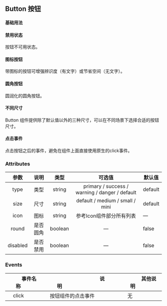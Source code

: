 ## Button 按钮
#### 基础用法

<base-code>

<template slot="display">

<button-exam1></button-exam1>

</template>

<template>

```vue
<m-button>默认按钮</m-button>
<m-button type="warning">warning按钮</m-button>
<m-button type="danger">danger按钮</m-button>
<m-button type="primary">primary按钮</m-button>
<m-button type="success">success按钮</m-button>
```

</template>

</base-code>




#### 禁用状态

按钮不可用状态。

<base-code>

<template slot="display">

<button-exam2></button-exam2>

</template>

<template>

```vue
<m-button disabled>默认按钮</m-button>
<m-button disabled type="warning">warning按钮</m-button>
<m-button disabled type="danger">danger按钮</m-button>
<m-button disabled type="primary">primary按钮</m-button>
<m-button disabled type="success">success按钮</m-button>
```

</template>

</base-code>




#### 图标按钮

 带图标的按钮可增强辨识度（有文字）或节省空间（无文字）。 
 
 <base-code>
 
 <template slot="display">
 
 <button-exam3></button-exam3>
 
 </template>
 
 <template>
 
 ```vue
 <m-button icon="loading">默认</m-button>
 <m-button type="primary" icon="info"></m-button>
 <m-button type="warning" icon="star">警告</m-button>
 <m-button type="danger" icon="bell">危险</m-button>
 <m-button type="success" icon="success">成功</m-button>
 ```
 
 </template>
 
 </base-code>







#### 圆角按钮

圆润化的圆角按钮。

<base-code>

<template slot="display">

<button-exam4></button-exam4>

</template>

<template>

```vue
<m-button round>默认圆角</m-button>
<m-button type="warning" round>警告圆角</m-button>
<m-button type="danger" round>危险圆角</m-button>
<m-button type="primary" round>默认圆角</m-button>
<m-button type="success" round>成功圆角</m-button>
```

</template>

</base-code>







#### 不同尺寸

 Button 组件提供除了默认值以外的三种尺寸，可以在不同场景下选择合适的按钮尺寸。
  
<base-code>
  <template slot="display">
  
  <button-exam5></button-exam5>
  
  </template>
  
  <template>
  
  
  ```vue
 <m-button type="primary">默认按钮</m-button>
 <m-button type="primary" round>默认按钮</m-button>
 <m-button type="primary" size="medium">中型按钮</m-button>
 <m-button type="primary" size="medium" round>中型按钮</m-button>
 <m-button type="primary" size="small" round>小型按钮</m-button>
 <m-button type="primary" size="small">小型按钮</m-button>
 <m-button type="primary" size="mini" round>超小</m-button>
 <m-button type="primary" size="mini">超小</m-button>
  ```
  
  </template>
</base-code>




#### 点击事件

点击按钮之后的事件，避免在组件上面直接使用原生的click事件。

<base-code>

<template slot="display">

<button-exam6></button-exam6>

</template>

<template>

```vue
<m-button type="primary" @click="handleClick">默认按钮</m-button>
```

</template>


</base-code>




### Attributes

| 参数                         | 说明 | 类型   | 可选值                                         | 默认值  |
| :--------------------------: | :--: | :----: | :--------------------------------------------: | ------- |
|type | 类型 | string | primary / success / warning / danger / default | default |
| size | 尺寸 | string | default / medium / small / mini | default |
| icon | 图标 | string | 参考Icon组件部分所有列表 | — |
| round | 是否圆角 | boolean | — | false |
| disabled | 是否禁用 | boolean | — | false |

### Events

| &nbsp;&nbsp;&nbsp;&nbsp;&nbsp;&nbsp;&nbsp;&nbsp;事件名称&nbsp;&nbsp;&nbsp;&nbsp;&nbsp;&nbsp;&nbsp;&nbsp; | &nbsp;&nbsp;&nbsp;&nbsp;&nbsp;&nbsp;&nbsp;&nbsp;&nbsp;&nbsp;&nbsp;&nbsp;&nbsp;&nbsp;&nbsp;&nbsp;&nbsp;&nbsp;&nbsp;&nbsp;&nbsp;&nbsp;&nbsp;&nbsp;&nbsp;&nbsp;&nbsp;&nbsp;&nbsp;&nbsp;&nbsp;&nbsp;说明&nbsp;&nbsp;&nbsp;&nbsp;&nbsp;&nbsp;&nbsp;&nbsp;&nbsp;&nbsp;&nbsp;&nbsp;&nbsp;&nbsp;&nbsp;&nbsp;&nbsp;&nbsp;&nbsp;&nbsp;&nbsp;&nbsp;&nbsp;&nbsp;&nbsp;&nbsp;&nbsp;&nbsp;&nbsp;&nbsp;&nbsp;&nbsp;           | &nbsp;&nbsp;&nbsp;&nbsp;&nbsp;&nbsp;&nbsp;&nbsp;&nbsp;&nbsp;&nbsp;&nbsp;其他说明&nbsp;&nbsp;&nbsp;&nbsp;&nbsp;&nbsp;&nbsp;&nbsp;&nbsp;&nbsp;&nbsp;&nbsp; |
| -------- | -------------- | -------- |
| &nbsp;&nbsp;&nbsp;&nbsp;click&nbsp;&nbsp;&nbsp;&nbsp;    | &nbsp;&nbsp;&nbsp;&nbsp;按钮组件的点击事件&nbsp;&nbsp;&nbsp;&nbsp; | &nbsp;&nbsp;&nbsp;&nbsp;无&nbsp;&nbsp;&nbsp;&nbsp;       |
